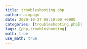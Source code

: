 ```yaml
---
title: troubleshooting php
author: aimpugn
date: 2020-10-27 08:10:00 +0900
categories: [troubleshooting.php]]
tags: [php,troubleshooting]
math: true
use_math: true
---
```


#
